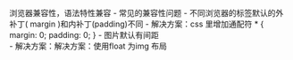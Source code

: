 浏览器兼容性，语法特性兼容
    - 常见的兼容性问题
        - 不同浏览器的标签默认的外补丁( margin )和内补丁(padding)不同
            - 解决方案：css 里增加通配符 * { margin: 0; padding: 0; }
        - 图片默认有间距    
            - 解决方案：解决方案：使用float 为img 布局